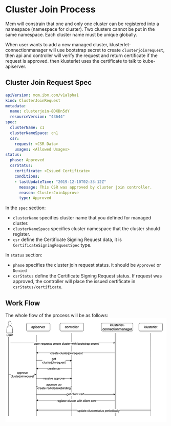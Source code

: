 # Cluster Join Process

Mcm will constrain that one and only one cluster can be registered into a namespace (namespace for cluster). Two clusters cannot be put in the same namespace. Each cluster name must be unique globally.

When user wants to add a new managed cluster, klusterlet-connectionmanager will use bootstrap secret to create `clusterjoinrequest`, then api and controller will verify the request and return certificate if the request is approved. then klusterlet uses the certificate to talk to kube-apiserver.

## Cluster Join Request Spec

```yaml
apiVersion: mcm.ibm.com/v1alpha1
kind: ClusterJoinRequest
metadata:
  name: clusterjoin-8DXDn5dY
  resourceVersion: "43644"
spec:
  clusterName: c1
  clusterNameSpace: cn1
  csr:
    request: <CSR Data>
    usages: <Allowed Usages>
status:
  phase: Approved
  csrStatus:
    certificate: <Issued Certificate>
    conditions:
    - lastUpdateTime: "2019-12-10T02:33:12Z"
      message: This CSR was approved by cluster join controller.
      reason: ClusterJoinApprove
      type: Approved
```

In the `spec` section:

- `clusterName` specifies cluster name that you defined for managed cluster.
- `clusterNameSpace` specifies cluster namespace that the cluster should register.
- `csr` define the Certificate Signing Request data, it is `CertificateSigningRequestSpec` type.

In `status` section:

- `phase` specifies the cluster join request status. it should be `Approved` or `Denied`
- `csrStatus` define the Certificate Signing Request status. If request was approved, the controller will place the issued certificate in `csrStatus/certificate`.

## Work Flow

The whole flow of the process will be as follows:
![image](clusterjoin.png)
